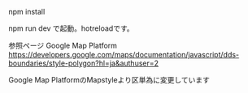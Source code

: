 npm install

npm run dev
で起動。hotreloadです。


参照ページ
Google Map Platform
https://developers.google.com/maps/documentation/javascript/dds-boundaries/style-polygon?hl=ja&authuser=2

Google Map PlatformのMapstyleより区単為に変更しています